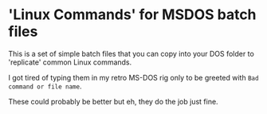 # 'Linux Commands' for MSDOS batch files

This is a set of simple batch files that you can copy into your DOS folder to 'replicate' common Linux commands.

I got tired of typing them in my retro MS-DOS rig only to be greeted with `Bad command or file name`.

These could probably be better but eh, they do the job just fine.
